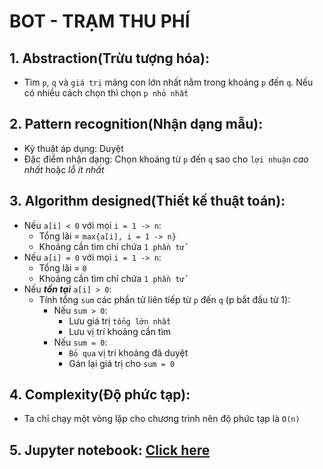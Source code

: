 # BOT - TRẠM THU PHÍ

## 1. Abstraction(Trừu tượng hóa):
- Tìm `p`, `q` và `giá trị` mảng con lớn nhất nằm trong khoảng `p` đến `q`. Nếu có nhiều cách chọn thì chọn `p nhỏ nhất`

## 2. Pattern recognition(Nhận dạng mẫu):
- Kỹ thuật áp dụng: Duyệt
- Đặc điểm nhận dạng: Chọn khoảng từ `p` đến `q` sao cho `lợi nhuận` *cao nhất* hoặc *lỗ ít nhất*

## 3. Algorithm designed(Thiết kế thuật toán):
- Nếu `a[i] < 0` với mọi `i = 1 -> n`:
  -  Tổng lãi = `max{a[i], i = 1 -> n}`
  -  Khoảng cần tìm chỉ chứa `1 phần tử`
- Nếu `a[i] = 0` với mọi `i = 1 -> n`:
  -  Tổng lãi = `0`
  -  Khoảng cần tìm chỉ chứa `1 phần tử`
- Nếu ***tồn tại*** `a[i] > 0`:
  -  Tính tổng `sum` các phần tử liên tiếp từ `p` đến `q` (p bắt đầu từ 1):
		-  Nếu `sum > 0`:
		    - Lưu giá trị `tổng lớn nhất`
		    - Lưu vị trí khoảng cần tìm
		-  Nếu `sum = 0`:
		    - `Bỏ qua` vị trí khoảng đã duyệt
		    - Gán lại giá trị cho `sum = 0`

## 4. Complexity(Độ phức tạp):
- Ta chỉ chạy một vòng lặp cho chương trình nên độ phức tạp là `O(n)`

## 5. Jupyter notebook: [Click here](./BOT.ipynb)
